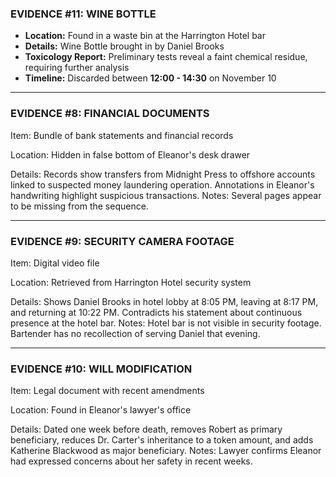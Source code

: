 ### **EVIDENCE #11: WINE BOTTLE**

- **Location:** Found in a waste bin at the Harrington Hotel bar
- **Details:** Wine Bottle brought in by Daniel Brooks
- **Toxicology Report:** Preliminary tests reveal a faint chemical residue, requiring further analysis
- **Timeline:** Discarded between **12:00 - 14:30** on November 10

---
### **EVIDENCE #8: FINANCIAL DOCUMENTS**

Item: Bundle of bank statements and financial records

Location: Hidden in false bottom of Eleanor's desk drawer

Details: Records show transfers from Midnight Press to offshore accounts linked to suspected money laundering operation. Annotations in Eleanor's handwriting highlight suspicious transactions. Notes: Several pages appear to be missing from the sequence.

---

### **EVIDENCE #9: SECURITY CAMERA FOOTAGE**

Item: Digital video file

Location: Retrieved from Harrington Hotel security system

Details: Shows Daniel Brooks in hotel lobby at 8:05 PM, leaving at 8:17 PM, and returning at 10:22 PM. Contradicts his statement about continuous presence at the hotel bar. Notes: Hotel bar is not visible in security footage. Bartender has no recollection of serving Daniel that evening.

---

### **EVIDENCE #10: WILL MODIFICATION**

Item: Legal document with recent amendments

Location: Found in Eleanor's lawyer's office

Details: Dated one week before death, removes Robert as primary beneficiary, reduces Dr. Carter's inheritance to a token amount, and adds Katherine Blackwood as major beneficiary. Notes: Lawyer confirms Eleanor had expressed concerns about her safety in recent weeks.